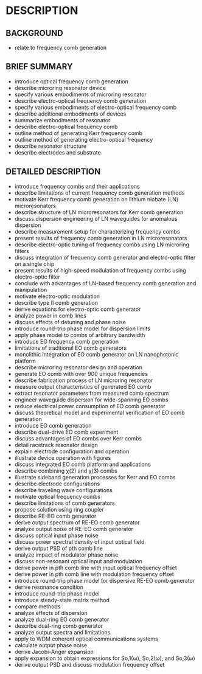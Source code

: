 # DESCRIPTION

## BACKGROUND

- relate to frequency comb generation

## BRIEF SUMMARY

- introduce optical frequency comb generation
- describe microring resonator device
- specify various embodiments of microring resonator
- describe electro-optical frequency comb generation
- specify various embodiments of electro-optical frequency comb
- describe additional embodiments of devices
- summarize embodiments of resonator
- describe electro-optical frequency comb
- outline method of generating Kerr frequency comb
- outline method of generating electro-optical frequency
- describe resonator structure
- describe electrodes and substrate

## DETAILED DESCRIPTION

- introduce frequency combs and their applications
- describe limitations of current frequency comb generation methods
- motivate Kerr frequency comb generation on lithium niobate (LN) microresonators
- describe structure of LN microresonators for Kerr comb generation
- discuss dispersion engineering of LN waveguides for anomalous dispersion
- describe measurement setup for characterizing frequency combs
- present results of frequency comb generation in LN microresonators
- describe electro-optic tuning of frequency combs using LN microring filters
- discuss integration of frequency comb generator and electro-optic filter on a single chip
- present results of high-speed modulation of frequency combs using electro-optic filter
- conclude with advantages of LN-based frequency comb generation and manipulation
- motivate electro-optic modulation
- describe type II comb generation
- derive equations for electro-optic comb generator
- analyze power in comb lines
- discuss effects of detuning and phase noise
- introduce round-trip phase model for dispersion limits
- apply phase model to combs of arbitrary bandwidth
- introduce EO frequency comb generation
- limitations of traditional EO comb generators
- monolithic integration of EO comb generator on LN nanophotonic platform
- describe microring resonator design and operation
- generate EO comb with over 900 unique frequencies
- describe fabrication process of LN microring resonator
- measure output characteristics of generated EO comb
- extract resonator parameters from measured comb spectrum
- engineer waveguide dispersion for wide-spanning EO combs
- reduce electrical power consumption of EO comb generator
- discuss theoretical model and experimental verification of EO comb generation
- introduce EO comb generation
- describe dual-drive EO comb experiment
- discuss advantages of EO combs over Kerr combs
- detail racetrack resonator design
- explain electrode configuration and operation
- illustrate device operation with figures
- discuss integrated EO comb platform and applications
- describe combining χ(2) and χ(3) combs
- illustrate sideband generation processes for Kerr and EO combs
- describe electrode configurations
- describe traveling wave configurations
- motivate optical frequency combs
- describe limitations of comb generators
- propose solution using ring coupler
- describe RE-EO comb generator
- derive output spectrum of RE-EO comb generator
- analyze output noise of RE-EO comb generator
- discuss optical input phase noise
- discuss power spectral density of input optical field
- derive output PSD of pth comb line
- analyze impact of modulator phase noise
- discuss non-resonant optical input and modulation
- derive power in pth comb line with input optical frequency offset
- derive power in pth comb line with modulation frequency offset
- introduce round-trip phase model for dispersive RE-EO comb generator
- derive resonance condition
- introduce round-trip phase model
- introduce steady-state matrix method
- compare methods
- analyze effects of dispersion
- analyze dual-ring EO comb generator
- describe dual-ring comb generator
- analyze output spectra and limitations
- apply to WDM coherent optical communications systems
- calculate output phase noise
- derive Jacobi-Anger expansion
- apply expansion to obtain expressions for So,1(ω), So,2(ω), and So,3(ω)
- derive output PSD and discuss modulation frequency offset

